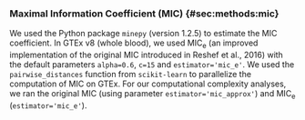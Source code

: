 ### Maximal Information Coefficient (MIC) {#sec:methods:mic}

We used the Python package `minepy` (version 1.2.5) to estimate the MIC coefficient.
In GTEx v8 (whole blood), we used MIC<sub>e</sub> (an improved implementation of the original MIC introduced in Reshef et al., 2016) with the default parameters `alpha=0.6`, `c=15` and `estimator='mic_e'`.
We used the `pairwise_distances` function from `scikit-learn` to parallelize the computation of MIC on GTEx.
For our computational complexity analyses, we ran the original MIC (using parameter `estimator='mic_approx'`) and MIC<sub>e</sub> (`estimator='mic_e'`).
